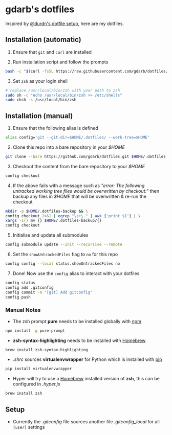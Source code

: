 # gdarb's dotfiles
Inspired by [@durdn's dotfile setup](https://www.atlassian.com/git/tutorials/dotfiles), here are my dotfiles.

## Installation (automatic)
1. Ensure that `git` and `curl` are installed

2. Run installation script and follow the prompts
```sh
bash -c "$(curl -fsSL https://raw.githubusercontent.com/gdarb/dotfiles/master/.bin/install.sh)"
```

3. Set `zsh` as your login shell
```sh
# replace /usr/local/bin/zsh with your path to zsh
sudo sh -c "echo /usr/local/bin/zsh >> /etc/shells"
sudo chsh -s /usr/local/bin/zsh
```

## Installation (manual)
1. Ensure that the following alias is defined
```sh
alias config='git --git-dir=$HOME/.dotfiles/ --work-tree=$HOME'
```

2. Clone this repo into a bare repository in your _$HOME_
```sh
git clone --bare https://github.com/gdarb/dotfiles.git $HOME/.dotfiles
```

3. Checkout the content from the bare repository to your _$HOME_
```sh
config checkout
```

4. If the above fails with a message such as _"error: The following untracked working tree files would be overwritten by checkout:"_ then backup any files in _$HOME_ that will be overwritten & re-run the checkout
```sh
mkdir -p $HOME/.dotfiles-backup && \
config checkout 2>&1 | egrep "\s+\." | awk {'print $1'} | \
xargs -I{} mv {} $HOME/.dotfiles-backup/{}
config checkout
```

5. Initialise and update all submodules
```sh
config submodule update --init --recursive --remote
```

6. Set the `showUntrackedFiles` flag to `no` for this repo
```sh
config config --local status.showUntrackedFiles no
```

7. Done! Now use the `config` alias to interact with your dotfiles
```sh
config status
config add .gitconfig
config commit -m "[git] Add gitconfig"
config push
```

### Manual Notes
* The zsh prompt **pure** needs to be installed globally with [npm](https://www.npmjs.com/package/pure-prompt)
```sh
npm install -g pure-prompt
```
* **zsh-syntax-highlighting** needs to be installed with [Homebrew](https://formulae.brew.sh/formula/zsh-syntax-highlighting)
```sh
brew install zsh-syntax-highlighting
```
* _.shrc_ sources **virtualenvwrapper** for Python which is installed with [pip](https://pypi.org/project/virtualenvwrapper/)
```sh
pip install virtualenvwrapper
```
* Hyper will try to use a [Homebrew](https://formulae.brew.sh/formula/zsh) installed version of **zsh**, this can be configured in _.hyper.js_
```sh
brew install zsh
```

## Setup
* Currently the _.gitconfig_ file sources another file _.gitconfig_local_ for all `[user]` settings
